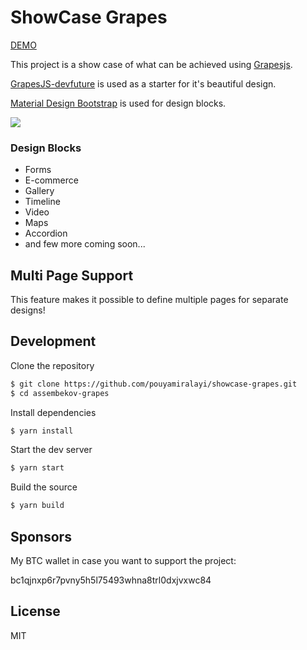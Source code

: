 # ShowCase Grapes

[DEMO](https://elastic-clarke-e20fec.netlify.com/)

This project is a show case of what can be achieved using [Grapesjs](https://github.com/artf/grapesjs).

[GrapesJS-devfuture](https://github.com/GoodPHP/GrapesJS-devfuture) is used as a starter for it's beautiful design.

[Material Design Bootstrap](https://mdbootstrap.com/) is used for design blocks.

![](demo.gif)

### Design Blocks
- Forms
- E-commerce
- Gallery
- Timeline
- Video
- Maps
- Accordion
- and few more coming soon...

## Multi Page Support
This feature makes it possible to define multiple pages for separate designs!

## Development

Clone the repository

```sh
$ git clone https://github.com/pouyamiralayi/showcase-grapes.git
$ cd assembekov-grapes
```

Install dependencies

```sh
$ yarn install
```

Start the dev server

```sh
$ yarn start
```

Build the source

```sh
$ yarn build
```

## Sponsors

My BTC wallet in case you want to support the project:

bc1qjnxp6r7pvny5h5l75493whna8trl0dxjvxwc84



## License

MIT
